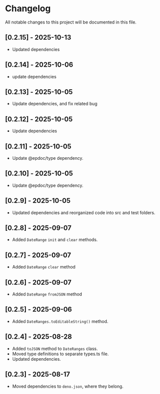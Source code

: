 # Changelog

All notable changes to this project will be documented in this file.

## [0.2.15] - 2025-10-13

- Updated dependencies

## [0.2.14] - 2025-10-06

- update dependencies

## [0.2.13] - 2025-10-05

- Update dependencies, and fix related bug

## [0.2.12] - 2025-10-05

- Update dependencies

## [0.2.11] - 2025-10-05

- Update @epdoc/type dependency.

## [0.2.10] - 2025-10-05

- Update @epdoc/type dependency.

## [0.2.9] - 2025-10-05

- Updated dependencies and reorganized code into src and test folders.

## [0.2.8] - 2025-09-07

- Added `DateRange` `init` and `clear` methods.

## [0.2.7] - 2025-09-07

- Added `DateRange` `clear` method

## [0.2.6] - 2025-09-07

- Added `DateRange` `fromJSON` method

## [0.2.5] - 2025-09-06

- Added `DateRanges.toEditableString()` method.

## [0.2.4] - 2025-08-28

- Added `toJSON` method to `DateRanges` class.
- Moved type definitions to separate types.ts file.
- Updated dependencies.

## [0.2.3] - 2025-08-17

- Moved dependencies to `deno.json`, where they belong.
